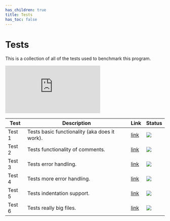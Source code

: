 ```yaml
---
has_children: true
title: Tests
has_toc: false
---
```

# Tests

This is a collection of all of the tests used to benchmark this program.

![](<https://bfc-test.https12345678.repl.co/overview.php>)

| Test | Description | Link | Status |
|------|-------------|------|--------|
| Test 1 | Tests basic functionality (aka does it work). | [link](</BFC/tests/test1>) | <img src="https://bfc-test.https12345678.repl.co/badge.php?test=1"> |
| Test 2 | Tests functionality of comments. | [link](</BFC/tests/test2>) | <img src="https://bfc-test.https12345678.repl.co/badge.php?test=2"> |
| Test 3 | Tests error handling. | [link](</BFC/tests/test3>) | <img src="https://bfc-test.https12345678.repl.co/badge.php?test=3"> |
| Test 4 | Tests more error handling. | [link](</BFC/tests/test4>) | <img src="https://bfc-test.https12345678.repl.co/badge.php?test=4"> |
| Test 5 | Tests indentation support. | [link](</BFC/tests/test5>) | <img src="https://bfc-test.https12345678.repl.co/badge.php?test=5"> |
| Test 6 | Tests really big files. | [link](</BFC/tests/test6>) | <img src="https://bfc-test.https12345678.repl.co/badge.php?test=6"> |